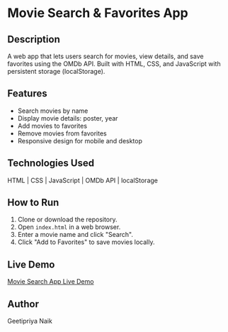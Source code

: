 # Movie Search & Favorites App

## Description
A web app that lets users search for movies, view details, and save favorites using the OMDb API. Built with HTML, CSS, and JavaScript with persistent storage (localStorage).

## Features
- Search movies by name
- Display movie details: poster, year
- Add movies to favorites
- Remove movies from favorites
- Responsive design for mobile and desktop

## Technologies Used
HTML | CSS | JavaScript | OMDb API | localStorage

## How to Run
1. Clone or download the repository.
2. Open `index.html` in a web browser.
3. Enter a movie name and click "Search".
4. Click "Add to Favorites" to save movies locally.

## Live Demo
[Movie Search App Live Demo](https://Geetipriya.github.io/Movie-App/)

## Author
Geetipriya Naik
